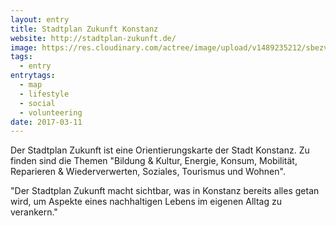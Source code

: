 ```yaml
---
layout: entry
title: Stadtplan Zukunft Konstanz
website: http://stadtplan-zukunft.de/
image: https://res.cloudinary.com/actree/image/upload/v1489235212/sbezvshd3hvknmvi4jvs.png
tags:
  - entry
entrytags:
  - map
  - lifestyle
  - social
  - volunteering
date: 2017-03-11
---
```


Der Stadtplan Zukunft ist eine Orientierungskarte der Stadt Konstanz. Zu finden sind die Themen "Bildung & Kultur, Energie, Konsum, Mobilität, Reparieren & Wiederverwerten, Soziales, Tourismus und Wohnen".

"Der Stadtplan Zukunft macht sichtbar, was in Konstanz bereits alles getan wird, um Aspekte eines nachhaltigen Lebens im eigenen Alltag zu verankern."